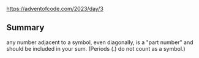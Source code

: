 https://adventofcode.com/2023/day/3

## Summary
any number adjacent to a symbol, even diagonally, is a "part number" and should be included in your sum. (Periods (.) do not count as a symbol.)
